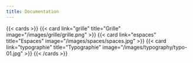 ```yaml
---
title: Documentation
---
```


{{< cards >}}
  {{< card  link="grille" 
            title="Grille" 
            image="/images/grille/grille.png"
            >}}
  {{< card  link="espaces" 
            title="Espaces" 
            image="/images/spaces/spaces.jpg"
            >}}
  {{< card  link="typographie" 
            title="Typographie" 
            image="/images/typography/typo-01.jpg"
            >}}
{{< /cards >}}